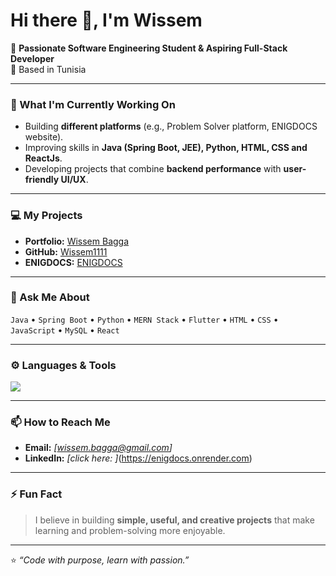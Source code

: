 # Hi there 👋, I'm Wissem  

🎯 **Passionate Software Engineering Student & Aspiring Full-Stack Developer**  
📍 Based in Tunisia  

---

### 🔭 What I'm Currently Working On
- Building **different platforms** (e.g., Problem Solver platform, ENIGDOCS website).  
- Improving skills in **Java (Spring Boot, JEE), Python, HTML, CSS and ReactJs**.  
- Developing projects that combine **backend performance** with **user-friendly UI/UX**.  

---

### 💻 My Projects  
- **Portfolio:** [Wissem Bagga](https://wissembagga.vercel.app/)  
- **GitHub:** [Wissem1111](https://github.com/Wissem1111)  
- **ENIGDOCS:** [ENIGDOCS](https://enigdocs.onrender.com)  

---

### 💬 Ask Me About  
`Java` • `Spring Boot` • `Python` • `MERN Stack` • `Flutter` • `HTML` • `CSS` • `JavaScript` • `MySQL` • `React`  

---

### ⚙️ Languages & Tools
<p>
<img src="https://skillicons.dev/icons?i=java,spring,python,js,react,nodejs,mongodb,html,css,bootstrap,git,github,linux,mysql" />
</p>

---

### 📫 How to Reach Me
- **Email:** _[wissem.bagga@gmail.com]_  
- **LinkedIn:** _[click here: ]_(https://enigdocs.onrender.com)   

---

### ⚡ Fun Fact
> I believe in building **simple, useful, and creative projects** that make learning and problem-solving more enjoyable.

---

⭐ _“Code with purpose, learn with passion.”_
